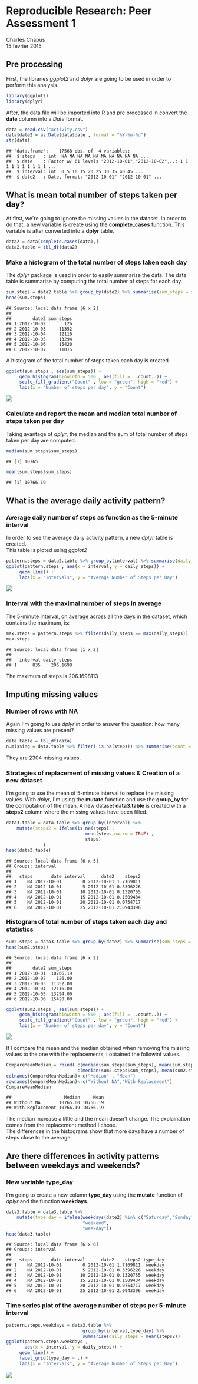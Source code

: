 # Reproducible Research: Peer Assessment 1
Charles Chapus  
15 février 2015  

## Pre processing

First, the libraries *ggplot2* and *dplyr* are going to be used in order to perform this
analysis.


```r
library(ggplot2)
library(dplyr)
```

After, the data file will be imported into R and pre processed in convert the **date**
column into a *Date* format.


```r
data = read.csv("activity.csv")
data$date2 = as.Date(data$date , format = "%Y-%m-%d")
str(data)
```

```
## 'data.frame':	17568 obs. of  4 variables:
##  $ steps   : int  NA NA NA NA NA NA NA NA NA NA ...
##  $ date    : Factor w/ 61 levels "2012-10-01","2012-10-02",..: 1 1 1 1 1 1 1 1 1 1 ...
##  $ interval: int  0 5 10 15 20 25 30 35 40 45 ...
##  $ date2   : Date, format: "2012-10-01" "2012-10-01" ...
```

## What is mean total number of steps taken per day?

At first, we're going to ignore the missing values in the dataset. In order to do that,
a new variable is create using the **complete_cases** function. This variable is after
converted into a **dplyr** table.


```r
data2 = data[complete.cases(data),]
data2.table = tbl_df(data2)
```

### Make a histogram of the total number of steps taken each day

The *dplyr* package is used in order to easily summarise the data. The data table is summarise by computing the total number of steps for each day.


```r
sum.steps = data2.table %>% group_by(date2) %>% summarise(sum_steps = sum(steps))
head(sum.steps)
```

```
## Source: local data frame [6 x 2]
## 
##        date2 sum_steps
## 1 2012-10-02       126
## 2 2012-10-03     11352
## 3 2012-10-04     12116
## 4 2012-10-05     13294
## 5 2012-10-06     15420
## 6 2012-10-07     11015
```

A histogram of the total number of steps taken each day is created.


```r
ggplot(sum.steps , aes(sum_steps)) +
     geom_histogram(binwidth = 500 , aes(fill = ..count..)) +
     scale_fill_gradient("Count" , low = "green", high = "red") +
     labs(x = "Number of steps per day", y = "Count")
```

![](PA1_template_files/figure-html/histo.step.day-1.png) 

### Calculate and report the mean and median total number of steps taken per day

Taking avantage of *dplyr*, the median and the sum of total number of steps taken
per day are computed.


```r
median(sum.steps$sum_steps)
```

```
## [1] 10765
```

```r
mean(sum.steps$sum_steps)
```

```
## [1] 10766.19
```


## What is the average daily activity pattern?

### Average daily number of steps as function as the 5-minute interval

In order to see the average daily activity pattern, a new *dplyr* table is created.  
This table is ploted using *ggplot2*


```r
pattern.steps = data2.table %>% group_by(interval) %>% summarise(daily_steps = mean(steps))
ggplot(pattern.steps , aes(x = interval, y = daily_steps)) +
     geom_line() +
     labs(x = "Intervals", y = "Average Number of Steps per Day")
```

![](PA1_template_files/figure-html/daily.step.pattern-1.png) 

### Interval with the maximal number of steps in average

The 5-minute interval, on average across all the days in the dataset, which contains the maximum, is:


```r
max.steps = pattern.steps %>% filter(daily_steps == max(daily_steps))
max.steps
```

```
## Source: local data frame [1 x 2]
## 
##   interval daily_steps
## 1      835    206.1698
```

The maximum of steps is 206.1698113

## Imputing missing values

### Number of rows with NA

Again I'm going to use *dplyr* in order to answer the question: how many missing values are present?


```r
data.table = tbl_df(data)
n.missing = data.table %>% filter( is.na(steps)) %>% summarise(count = n())
```

They are 2304 missing values.

### Strategies of replacement of missing values & Creation of a new dataset
I'm going to use the mean of 5-minute interval to replace the missing values. With *dplyr*, I'm using the **mutate** function and use the **group_by** for the computation
of the mean. A new dataset **data3.table** is created with a **steps2** column where
the missing values have been filled.


```r
data3.table = data.table %>% group_by(interval) %>%
    mutate(steps2 = ifelse(is.na(steps) ,
                              mean(steps,na.rm = TRUE) ,
                              steps)
              )
head(data3.table)
```

```
## Source: local data frame [6 x 5]
## Groups: interval
## 
##   steps       date interval      date2    steps2
## 1    NA 2012-10-01        0 2012-10-01 1.7169811
## 2    NA 2012-10-01        5 2012-10-01 0.3396226
## 3    NA 2012-10-01       10 2012-10-01 0.1320755
## 4    NA 2012-10-01       15 2012-10-01 0.1509434
## 5    NA 2012-10-01       20 2012-10-01 0.0754717
## 6    NA 2012-10-01       25 2012-10-01 2.0943396
```


### Histogram of total number of steps taken each day and statistics


```r
sum2.steps = data3.table %>% group_by(date2) %>% summarise(sum_steps = sum(steps2))
head(sum2.steps)
```

```
## Source: local data frame [6 x 2]
## 
##        date2 sum_steps
## 1 2012-10-01  10766.19
## 2 2012-10-02    126.00
## 3 2012-10-03  11352.00
## 4 2012-10-04  12116.00
## 5 2012-10-05  13294.00
## 6 2012-10-06  15420.00
```

```r
ggplot(sum2.steps , aes(sum_steps)) +
     geom_histogram(binwidth = 500 , aes(fill = ..count..)) +
     scale_fill_gradient("Count" , low = "green", high = "red") +
     labs(x = "Number of steps per day", y = "Count")
```

![](PA1_template_files/figure-html/step.by.day.filled-1.png) 

If I compare the mean and the median obtained when removing the missing values to the one with the replacements, I obtained the followinf values.


```r
CompareMeanMedian = rbind( c(median(sum.steps$sum_steps), mean(sum.steps$sum_steps)) ,
                           c(median(sum2.steps$sum_steps), mean(sum2.steps$sum_steps)) )
colnames(CompareMeanMedian)<-c("Median" , "Mean")
rownames(CompareMeanMedian)<-c("Without NA","With Replacement")
CompareMeanMedian
```

```
##                    Median     Mean
## Without NA       10765.00 10766.19
## With Replacement 10766.19 10766.19
```

The median increase a little and the mean doesn't change. The explaination comes from the replacement method I chose.  
The differences in the histograms show that more days have a number of steps close to the average.  

## Are there differences in activity patterns between weekdays and weekends?

### New variable **type_day**
I'm going to create a new column **type_day** using the **mutate** function of
*dplyr* and the function **weekdays**.


```r
data3.table = data3.table %>%
    mutate(type_day = ifelse(weekdays(date2) %in% c("Saturday","Sunday"),
                             "weekend",
                             "weekday"))
head(data3.table)
```

```
## Source: local data frame [6 x 6]
## Groups: interval
## 
##   steps       date interval      date2    steps2 type_day
## 1    NA 2012-10-01        0 2012-10-01 1.7169811  weekday
## 2    NA 2012-10-01        5 2012-10-01 0.3396226  weekday
## 3    NA 2012-10-01       10 2012-10-01 0.1320755  weekday
## 4    NA 2012-10-01       15 2012-10-01 0.1509434  weekday
## 5    NA 2012-10-01       20 2012-10-01 0.0754717  weekday
## 6    NA 2012-10-01       25 2012-10-01 2.0943396  weekday
```

### Time series plot of the average number of steps per 5-minute interval


```r
pattern.steps.weekdays = data3.table %>%
                             group_by(interval,type_day) %>%
                             summarise(daily_steps = mean(steps2))
ggplot(pattern.steps.weekdays ,
       aes(x = interval, y = daily_steps)) +
     geom_line() +
     facet_grid(type_day ~ .) +
     labs(x = "Intervals", y = "Average Number of Steps per Day")
```

![](PA1_template_files/figure-html/daily.step.pattern.weekday-1.png) 
